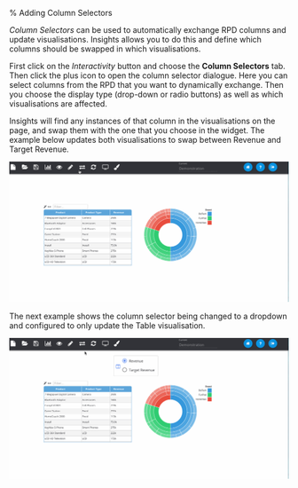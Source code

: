 % Adding Column Selectors

*Column Selectors* can be used to automatically exchange RPD columns and update visualisations. Insights allows you to do this and define which columns should be swapped in which visualisations.

First click on the *Interactivity* button and choose the **Column Selectors** tab. Then click the plus icon to open the column selector dialogue. Here you can select columns from the RPD that you want to dynamically exchange. Then you choose the display type (drop-down or radio buttons) as well as which visualisations are affected.

Insights will find any instances of that column in the visualisations on the page, and swap them with the one that you choose in the widget. The example below updates both visualisations to swap between Revenue and Target Revenue.

![Adding Column Selectors](../../images/tutorials/add-column-selector.gif)

The next example shows the column selector being changed to a dropdown and configured to only update the Table visualisation.

![Editing Column Selectors](../../images/tutorials/edit-column-selector.gif)
